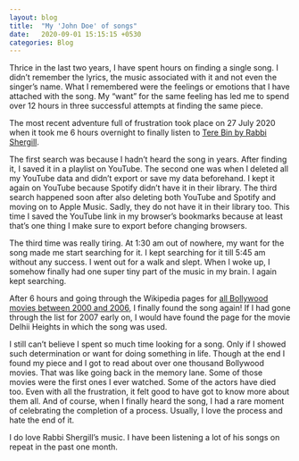 ```yaml
---
layout: blog
title:  "My 'John Doe' of songs"
date:   2020-09-01 15:15:15 +0530
categories: Blog
---
```

Thrice in the last two years, I have spent hours on finding a single song. I didn’t remember the lyrics, the music associated with it and not even the singer’s name. What I remembered were the feelings or emotions that I have attached with the song. My “want” for the same feeling has led me to spend over 12 hours in three successful attempts at finding the same piece.

The most recent adventure full of frustration took place on 27 July 2020 when it took me 6 hours overnight to finally listen to [Tere Bin by Rabbi Shergill](https://www.youtube.com/watch?v=1IMzEh0dsxs).

The first search was because I hadn’t heard the song in years. After finding it, I saved it in a playlist on YouTube. The second one was when I deleted all my YouTube data and didn’t export or save my data beforehand. I kept it again on YouTube because Spotify didn’t have it in their library. The third search happened soon after also deleting both YouTube and Spotify and moving on to Apple Music. Sadly, they do not have it in their library too. This time I saved the YouTube link in my browser’s bookmarks because at least that’s one thing I make sure to export before changing browsers.

The third time was really tiring. At 1:30 am out of nowhere, my want for the song made me start searching for it. I kept searching for it till 5:45 am without any success. I went out for a walk and slept. When I woke up, I somehow finally had one super tiny part of the music in my brain. I again kept searching.

After 6 hours and going through the Wikipedia pages for [all Bollywood movies between 2000 and 2006](https://en.wikipedia.org/wiki/Lists_of_Bollywood_films#2000s), I finally found the song again! If I had gone through the list for 2007 early on, I would have found the page for the movie Delhii Heights in which the song was used.

I still can’t believe I spent so much time looking for a song. Only if I showed such determination or want for doing something in life. Though at the end I found my piece and I got to read about over one thousand Bollywood movies. That was like going back in the memory lane. Some of those movies were the first ones I ever watched. Some of the actors have died too. Even with all the frustration, it felt good to have got to know more about them all. And of course, when I finally heard the song, I had a rare moment of celebrating the completion of a process. Usually, I love the process and hate the end of it.

I do love Rabbi Shergill’s music. I have been listening a lot of his songs on repeat in the past one month.